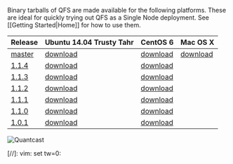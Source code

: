 Binary tarballs of QFS are made available for the following platforms. These are
ideal for quickly trying out QFS as a Single Node deployment. See [[Getting
Started|Home]] for how to use them.

| Release          | Ubuntu 14.04 Trusty Tahr  | CentOS 6                  | Mac OS X                 |
|------------------|---------------------------|---------------------------|--------------------------|
| [master][master] | [download][master,ubuntu] | [download][master,centos] | [download][master,macos] |
| [1.1.4][1.1.4]   | [download][1.1.4,ubuntu]  | [download][1.1.4,centos]  |                          |
| [1.1.3][1.1.3]   | [download][1.1.3,ubuntu]  | [download][1.1.3,centos]  |                          |
| [1.1.2][1.1.2]   | [download][1.1.2,ubuntu]  | [download][1.1.2,centos]  |                          |
| [1.1.1][1.1.1]   | [download][1.1.1,ubuntu]  | [download][1.1.1,centos]  |                          |
| [1.1.0][1.1.0]   | [download][1.1.0,ubuntu]  | [download][1.1.0,centos]  |                          |
| [1.0.1][1.0.1]   | [download][1.0.1,ubuntu]  | [download][1.0.1,centos]  |                          |

![Quantcast](//pixel.quantserve.com/pixel/p-9fYuixa7g_Hm2.gif?labels=opensource.qfs.wiki)

[master]: https://github.com/quantcast/qfs
[1.1.4]: https://github.com/quantcast/qfs/tree/1.1.4
[1.1.3]: https://github.com/quantcast/qfs/tree/1.1.3
[1.1.2]: https://github.com/quantcast/qfs/tree/1.1.2
[1.1.1]: https://github.com/quantcast/qfs/tree/1.1.1
[1.1.0]: https://github.com/quantcast/qfs/tree/1.1.0
[1.0.1]: https://github.com/quantcast/qfs/tree/1.0.1

[master,ubuntu]: https://s3.amazonaws.com/quantcast-qfs/qfs-ubuntu-14.04.4-master-x86_64.tgz
[1.1.4,ubuntu]: https://s3.amazonaws.com/quantcast-qfs/qfs-ubuntu-14.04.4-1.1.4-x86_64.tgz
[1.1.3,ubuntu]: https://s3.amazonaws.com/quantcast-qfs/qfs-ubuntu-14.04.4-1.1.3-x86_64.tgz
[1.1.2,ubuntu]: https://s3.amazonaws.com/quantcast-qfs/qfs-ubuntu-14.04.4-1.1.2-x86_64.tgz
[1.1.1,ubuntu]: https://s3.amazonaws.com/quantcast-qfs/qfs-ubuntu-14.04.4-1.1.1-x86_64.tgz
[1.1.0,ubuntu]: https://s3.amazonaws.com/quantcast-qfs/qfs-ubuntu-14.04.4-1.1.0-x86_64.tgz
[1.0.1,ubuntu]: https://s3.amazonaws.com/quantcast-qfs/qfs-ubuntu-14.04.4-1.0.1-x86_64.tgz

[master,centos]: https://s3.amazonaws.com/quantcast-qfs/qfs-centos-6.7-master-x86_64.tgz
[1.1.4,centos]: https://s3.amazonaws.com/quantcast-qfs/qfs-centos-6.7-1.1.4-x86_64.tgz
[1.1.3,centos]: https://s3.amazonaws.com/quantcast-qfs/qfs-centos-6.7-1.1.3-x86_64.tgz
[1.1.2,centos]: https://s3.amazonaws.com/quantcast-qfs/qfs-centos-6.7-1.1.2-x86_64.tgz
[1.1.1,centos]: https://s3.amazonaws.com/quantcast-qfs/qfs-centos-6.7-1.1.1-x86_64.tgz
[1.1.0,centos]: https://s3.amazonaws.com/quantcast-qfs/qfs-centos-6.7-1.1.0-x86_64.tgz
[1.0.1,centos]: https://s3.amazonaws.com/quantcast-qfs/qfs-centos-6.7-1.0.1-x86_64.tgz

[master,macos]: https://s3.amazonaws.com/quantcast-qfs/qfs-darwin-master-x86_64.tgz

[//]: vim: set tw=0:
